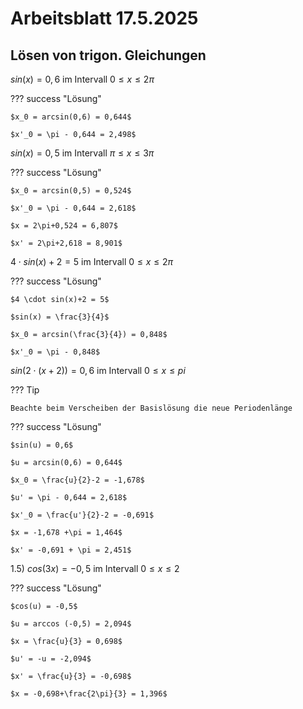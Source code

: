 # Arbeitsblatt 17.5.2025

## Lösen von trigon. Gleichungen

$sin(x) = 0,6 \text{ im Intervall } 0 \leq x \leq 2\pi$

??? success "Lösung"

    $x_0 = arcsin(0,6) = 0,644$

    $x'_0 = \pi - 0,644 = 2,498$

$sin(x) = 0,5 \text{ im Intervall }\pi \leq x \leq 3\pi$

??? success "Lösung"

    $x_0 = arcsin(0,5) = 0,524$

    $x'_0 = \pi - 0,644 = 2,618$

    $x = 2\pi+0,524 = 6,807$

    $x' = 2\pi+2,618 = 8,901$

$4 \cdot sin(x)+2 = 5 \text{ im Intervall } 0 \leq x \leq 2\pi$

??? success "Lösung"

    $4 \cdot sin(x)+2 = 5$

    $sin(x) = \frac{3}{4}$

    $x_0 = arcsin(\frac{3}{4}) = 0,848$

    $x'_0 = \pi - 0,848$

$sin(2 \cdot (x +2)) = 0,6 \text{ im Intervall } 0 \leq x \leq pi$

??? Tip

    Beachte beim Verscheiben der Basislösung die neue Periodenlänge

??? success "Lösung"

    $sin(u) = 0,6$

    $u = arcsin(0,6) = 0,644$

    $x_0 = \frac{u}{2}-2 = -1,678$

    $u' = \pi - 0,644 = 2,618$

    $x'_0 = \frac{u'}{2}-2 = -0,691$

    $x = -1,678 +\pi = 1,464$

    $x' = -0,691 + \pi = 2,451$

1.5) $cos(3x) = -0,5 \text{ im Intervall } 0 \leq x \leq 2$

??? success "Lösung"
 
    $cos(u) = -0,5$

    $u = arccos (-0,5) = 2,094$

    $x = \frac{u}{3} = 0,698$

    $u' = -u = -2,094$

    $x' = \frac{u}{3} = -0,698$

    $x = -0,698+\frac{2\pi}{3} = 1,396$


